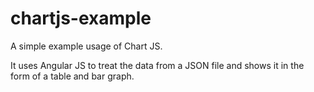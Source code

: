 # chartjs-example

A simple example usage of Chart JS. 

It uses Angular JS to treat the data from a JSON file and shows it in the form of a table and bar graph. 

